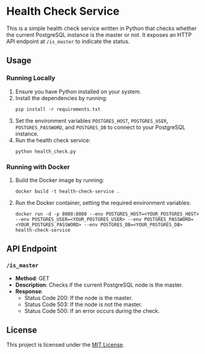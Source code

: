 # Health Check Service

This is a simple health check service written in Python that checks whether the current PostgreSQL instance is the master or not. It exposes an HTTP API endpoint at `/is_master` to indicate the status.

## Usage

### Running Locally
1. Ensure you have Python installed on your system.
2. Install the dependencies by running:
    ```
    pip install -r requirements.txt
    ```
3. Set the environment variables `POSTGRES_HOST`, `POSTGRES_USER`, `POSTGRES_PASSWORD`, and `POSTGRES_DB` to connect to your PostgreSQL instance.
4. Run the health check service:
    ```
    python health_check.py
    ```

### Running with Docker
1. Build the Docker image by running:
    ```
    docker build -t health-check-service .
    ```
2. Run the Docker container, setting the required environment variables:
    ```
    docker run -d -p 8080:8080 --env POSTGRES_HOST=<YOUR_POSTGRES_HOST> --env POSTGRES_USER=<YOUR_POSTGRES_USER> --env POSTGRES_PASSWORD=<YOUR_POSTGRES_PASSWORD> --env POSTGRES_DB=<YOUR_POSTGRES_DB> health-check-service
    ```

## API Endpoint

### `/is_master`
- **Method**: GET
- **Description**: Checks if the current PostgreSQL node is the master.
- **Response**:
    - Status Code 200: If the node is the master.
    - Status Code 503: If the node is not the master.
    - Status Code 500: If an error occurs during the check.

## License

This project is licensed under the [MIT License](LICENSE).

